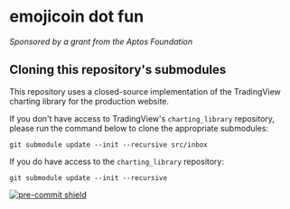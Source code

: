 # emojicoin dot fun

<!-- markdownlint-disable MD036 -->

*Sponsored by a grant from the Aptos Foundation*

## Cloning this repository's submodules

This repository uses a closed-source implementation of the TradingView charting
library for the production website.

If you don't have access to TradingView's `charting_library` repository, please
run the command below to clone the appropriate submodules:

```shell
git submodule update --init --recursive src/inbox
```

If you do have access to the `charting_library` repository:

```shell
git submodule update --init --recursive
```

<!-- markdownlint-enable MD036 -->

[![pre-commit shield]][pre-commit repo]

[pre-commit repo]: https://github.com/pre-commit/pre-commit
[pre-commit shield]: https://img.shields.io/badge/pre--commit-enabled-brightgreen?logo=pre-commit
